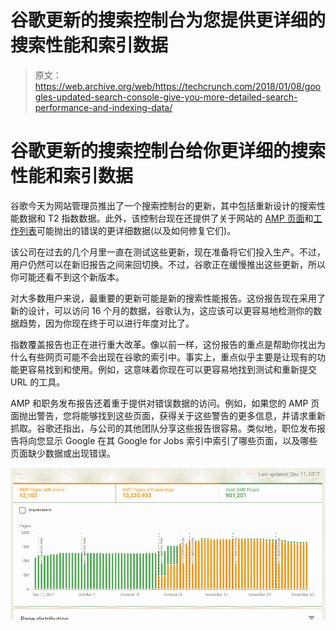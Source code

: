 # 谷歌更新的搜索控制台为您提供更详细的搜索性能和索引数据 

> 原文：<https://web.archive.org/web/https://techcrunch.com/2018/01/08/googles-updated-search-console-give-you-more-detailed-search-performance-and-indexing-data/>

# 谷歌更新的搜索控制台给你更详细的搜索性能和索引数据

谷歌今天为网站管理员推出了一个搜索控制台的更新，其中包括重新设计的搜索性能数据和 T2 指数数据。此外，该控制台现在还提供了关于网站的 [AMP 页面](https://web.archive.org/web/20221025222824/https://support.google.com/webmasters/answer/7450883?hl=en)和[工作列表](https://web.archive.org/web/20221025222824/https://developers.google.com/search/docs/data-types/job-postings)可能抛出的错误的更详细数据(以及如何修复它们)。

该公司在过去的几个月里一直在测试这些更新，现在准备将它们投入生产。不过，用户仍然可以在新旧报告之间来回切换。不过，谷歌正在缓慢推出这些更新，所以你可能还看不到这个新版本。

对大多数用户来说，最重要的更新可能是新的搜索性能报告。这份报告现在采用了新的设计，可以访问 16 个月的数据，谷歌认为，这应该可以更容易地检测你的数据趋势，因为你现在终于可以进行年度对比了。

指数覆盖报告也正在进行重大改革。像以前一样，这份报告的重点是帮助你找出为什么有些网页可能不会出现在谷歌的索引中。事实上，重点似乎主要是让现有的功能更容易找到和使用。例如，这意味着你现在可以更容易地找到测试和重新提交 URL 的工具。

AMP 和职务发布报告还着重于提供对错误数据的访问。例如，如果您的 AMP 页面抛出警告，您将能够找到这些页面，获得关于这些警告的更多信息，并请求重新抓取。谷歌还指出，与公司的其他团队分享这些报告很容易。类似地，职位发布报告将向您显示 Google 在其 Google for Jobs 索引中索引了哪些页面，以及哪些页面缺少数据或出现错误。

[![](img/41514ab398936f597c743323de017561.png)](https://web.archive.org/web/20221025222824/https://beta.techcrunch.com/wp-content/uploads/2018/01/pasted-image-0.png)